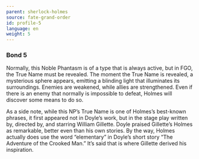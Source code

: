 ```yaml
---
parent: sherlock-holmes
source: fate-grand-order
id: profile-5
language: en
weight: 5
---
```


### Bond 5

Normally, this Noble Phantasm is of a type that is always active, but in FGO, the True Name must be revealed.
The moment the True Name is revealed, a mysterious sphere appears, emitting a blinding light that illuminates its surroundings. Enemies are weakened, while allies are strengthened. Even if there is an enemy that normally is impossible to defeat, Holmes will discover some means to do so.

As a side note, while this NP’s True Name is one of Holmes’s best-known phrases, it first appeared not in Doyle’s work, but in the stage play written by, directed by, and starring William Gillette. Doyle praised Gillette’s Holmes as remarkable, better even than his own stories.
By the way, Holmes actually does use the word “elementary” in Doyle’s short story “The Adventure of the Crooked Man.” It’s said that is where Gillette derived his inspiration.
